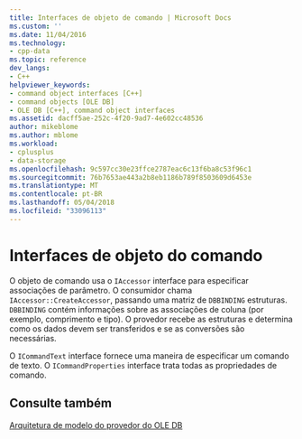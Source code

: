 ```yaml
---
title: Interfaces de objeto de comando | Microsoft Docs
ms.custom: ''
ms.date: 11/04/2016
ms.technology:
- cpp-data
ms.topic: reference
dev_langs:
- C++
helpviewer_keywords:
- command object interfaces [C++]
- command objects [OLE DB]
- OLE DB [C++], command object interfaces
ms.assetid: dacff5ae-252c-4f20-9ad7-4e602cc48536
author: mikeblome
ms.author: mblome
ms.workload:
- cplusplus
- data-storage
ms.openlocfilehash: 9c597cc30e23ffce2787eac6c13f6ba8c53f96c1
ms.sourcegitcommit: 76b7653ae443a2b8eb1186b789f8503609d6453e
ms.translationtype: MT
ms.contentlocale: pt-BR
ms.lasthandoff: 05/04/2018
ms.locfileid: "33096113"
---
```

# <a name="command-object-interfaces"></a>Interfaces de objeto do comando
O objeto de comando usa o `IAccessor` interface para especificar associações de parâmetro. O consumidor chama `IAccessor::CreateAccessor`, passando uma matriz de `DBBINDING` estruturas. `DBBINDING` contém informações sobre as associações de coluna (por exemplo, comprimento e tipo). O provedor recebe as estruturas e determina como os dados devem ser transferidos e se as conversões são necessárias.  
  
 O `ICommandText` interface fornece uma maneira de especificar um comando de texto. O `ICommandProperties` interface trata todas as propriedades de comando.  
  
## <a name="see-also"></a>Consulte também  
 [Arquitetura de modelo do provedor do OLE DB](../../data/oledb/ole-db-provider-template-architecture.md)